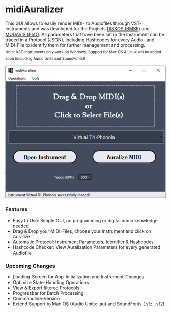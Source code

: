 # midiAuralizer
 This GUI allows to easily render MIDI- to Audiofiles through VST-Instruments and was developed for the Projects [DISKOS (BMBF)](https://organology.uni-leipzig.de/) and [MODAVIS (PhD)](https://modavis.org/).
 All parameters that have been set in the Instrument can be traced in a Protocol (JSON), including Hashcodes for every Audio- and MIDI-File to identify them for further management and processing. <br />
 <sub>Note: VST-Instruments only work on Windows, Support for Mac OS & Linux will be added soon (including Audio Units and SoundFonts)!</sub>

<p align="center">
  <img src="https://github.com/modavis-project/midiAuralizer/blob/main/images/midiAuralizer_screenshot0.PNG" alt="Screenshot of midiAuralizer's Main Window"/>
</p>

### Features
 - Easy to Use: Simple GUI, no programming or digital audio knowledge needed
 - Drag & Drop your MIDI-Files, choose your Instrument and click on Auralize !
 - Automatic Protocol: Instrument Parameters, Identifier & Hashcodes
 - Hashcode Checker: View Auralization Parameters for every generated Audiofile

### Upcoming Changes
 - Loading-Screen for App-Initialization and Instrument-Changes
 - Optimize State-Handling Operations
 - View & Export filtered Protocols
 - Progressbar for Batch Processing
 - Commandline-Version
 - Extend Support to Mac OS (Audio Units: .au) and SoundFonts (.sfz, .sf2)